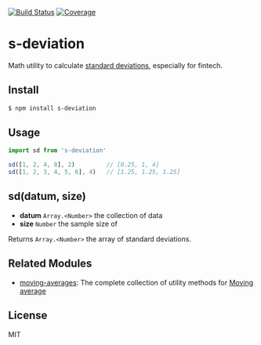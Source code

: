 [![Build Status](https://travis-ci.org/kaelzhang/s-deviation.svg?branch=master)](https://travis-ci.org/kaelzhang/s-deviation)
[![Coverage](https://codecov.io/gh/kaelzhang/s-deviation/branch/master/graph/badge.svg)](https://codecov.io/gh/kaelzhang/s-deviation)
<!-- optional appveyor tst
[![Windows Build Status](https://ci.appveyor.com/api/projects/status/github/kaelzhang/s-deviation?branch=master&svg=true)](https://ci.appveyor.com/project/kaelzhang/s-deviation)
-->
<!-- optional npm version
[![NPM version](https://badge.fury.io/js/s-deviation.svg)](http://badge.fury.io/js/s-deviation)
-->
<!-- optional npm downloads
[![npm module downloads per month](http://img.shields.io/npm/dm/s-deviation.svg)](https://www.npmjs.org/package/s-deviation)
-->
<!-- optional dependency status
[![Dependency Status](https://david-dm.org/kaelzhang/s-deviation.svg)](https://david-dm.org/kaelzhang/s-deviation)
-->

# s-deviation

Math utility to calculate [standard deviations](https://en.wikipedia.org/wiki/Standard_deviation), especially for fintech.

## Install

```sh
$ npm install s-deviation
```

## Usage

```js
import sd from 's-deviation'

sd([1, 2, 4, 8], 2)         // [0.25, 1, 4]
sd([1, 2, 3, 4, 5, 6], 4)   // [1.25, 1.25, 1.25]
```

## sd(datum, size)

- **datum** `Array.<Number>` the collection of data
- **size** `Number` the sample size of

Returns `Array.<Number>` the array of standard deviations.

## Related Modules

- [moving-averages](https://www.npmjs.com/package/moving-averages): The complete collection of utility methods for [Moving average](https://en.wikipedia.org/wiki/Moving_average)

## License

MIT
